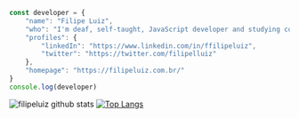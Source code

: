 ``` js
const developer = {
    "name": "Filipe Luiz",
    "who": "I'm deaf, self-taught, JavaScript developer and studying computer science."
    "profiles": {
        "linkedIn": "https://www.linkedin.com/in/ffilipeluiz",
        "twitter": "https://twitter.com/filipelluiz"
    },
    "homepage": "https://filipeluiz.com.br/"
}
console.log(developer)
```

![filipeluiz github stats](https://github-readme-stats.vercel.app/api?username=filipeluiz&show_icons=true&theme=dark)
[![Top Langs](https://github-readme-stats.vercel.app/api/top-langs/?username=filipeluiz&layout=compact)](https://github.com/filipeluiz/github-readme-stats)
